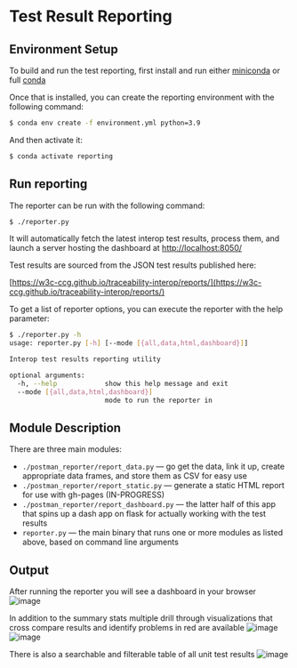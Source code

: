 # Test Result Reporting

## Environment Setup

To build and run the test reporting, first install and run either [miniconda](https://docs.conda.io/en/latest/miniconda.html) or full [conda](https://docs.conda.io/projects/conda/en/latest/user-guide/install/index.html)


Once that is installed, you can create the reporting environment with the following command:

```bash
$ conda env create -f environment.yml python=3.9
```


And then activate it:

```bash
$ conda activate reporting
```

## Run reporting

The reporter can be run with the following command:

```bash
$ ./reporter.py
```

It will automatically fetch the latest interop test results, process them, and launch a server hosting the dashboard at [http://localhost:8050/](http://localhost:8050/)

Test results are sourced from the JSON test results published here:

[https://w3c-ccg.github.io/traceability-interop/reports/](https://w3c-ccg.github.io/traceability-interop/reports/)


To get a list of reporter options, you can execute the reporter with the help parameter:
```bash
$ ./reporter.py -h
usage: reporter.py [-h] [--mode [{all,data,html,dashboard}]]

Interop test results reporting utility

optional arguments:
  -h, --help            show this help message and exit
  --mode [{all,data,html,dashboard}]
                        mode to run the reporter in
```


## Module Description

There are three main modules:

- `./postman_reporter/report_data.py` — go get the data, link it up, create appropriate data frames, and store them as CSV for easy use
- `./postman_reporter/report_static.py` — generate a static HTML report for use with gh-pages (IN-PROGRESS)
- `./postman_reporter/report_dashboard.py` — the latter half of this app that spins up a dash app on flask for actually working with the test results
- `reporter.py` — the main binary that runs one or more modules as listed above, based on command line arguments 

## Output

After running the reporter you will see a dashboard in your browser
![image](https://user-images.githubusercontent.com/3495140/174913518-0612f10a-fe81-442c-816e-ab69fac285fa.png)

In addition to the summary stats multiple drill through visualizations that cross compare results and identify problems in red are available
![image](https://user-images.githubusercontent.com/3495140/174913726-f94a8aff-7163-4b82-aaec-6aa0f6b3cc93.png)
![image](https://user-images.githubusercontent.com/3495140/174913749-0fa20211-c37e-4895-ad2d-7772dcaeb70a.png)

There is also a searchable and filterable table of all unit test results
![image](https://user-images.githubusercontent.com/3495140/174913783-b5fd187d-908c-4c69-a67d-ad0f3dd94100.png)

